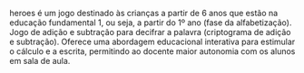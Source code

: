heroes é um jogo destinado às crianças a partir de 6 anos que estão na educação fundamental 1, ou seja, a partir do 1º ano (fase da alfabetização). Jogo de adição e subtração para decifrar a palavra (criptograma de adição e subtração). Oferece uma abordagem educacional interativa para estimular o cálculo e a escrita, permitindo ao docente maior autonomia com os alunos em sala de aula.  
